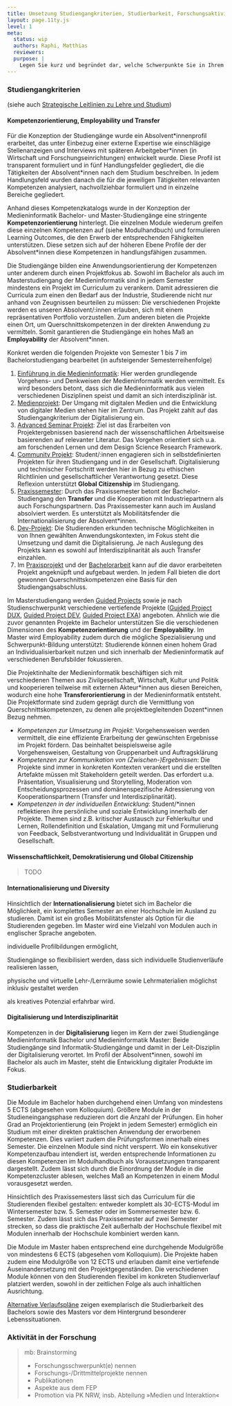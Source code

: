 ```yaml
---
title: Umsetzung Studiengangkriterien, Studierbarkeit, Forschungsaktivitäten in Masterstudiengängen
layout: page.11ty.js
level: 1
meta:
  status: wip
  authors: Raphi, Matthias
  reviewers: 
  purpose: |
    Legen Sie kurz und begründet dar, welche Schwerpunkte Sie in Ihrem Studiengang hinsichtlich der Studiengangkriterien Digitalisierung, Internationalisierung, Interdisziplinarität und Transfer setzen. Gibt es weitere Kriterien, die zur Profilierung des Studiengangs beitragen? Studierbarkeit wird im Rahmen der gesetzlichen Akkreditierungsregeln eng mit der Mindestgröße von Modulen im Umfang von 5 ECTS verknüpft. Falls in Ihrem Studiengang die Mindestgröße unterschritten wird, begründen Sie dies bitte für die entsprechenden Module. Im Falle der Akkreditierung von Master-Studiengängen ist darüber hinaus darzulegen, wie die Fakultät den geforderten Beteiligungsumfang forschungsaktiver Professor:innen (ggf. zukünftig über ein entsprechendes Forschungskonzept) sicherstellen wird.
---
```


### Studiengangkriterien 

(siehe auch [Strategische Leitlinien zu Lehre und Studium](https://www.th-koeln.de/mam/downloads/deutsch/hochschule/profil/qualitaetsmanagement/strategische_leitlinien_zu_lehre_und_studium.pdf))



#### Kompetenzorientierung, Employability und Transfer

Für die Konzeption der Studiengänge wurde ein Absolvent\*innenprofil erarbeitet, das unter Einbezug einer externe Expertise wie einschlägige Stellenanzeigen und Interviews mit späteren Arbeitgeber\*innen (in Wirtschaft und Forschungseinrichtungen) entwickelt wurde. Diese Profil ist transparent formuliert und in fünf Handlungsfelder gegliedert, die die Tätigkeiten der Absolvent\*innen nach dem Studium beschreiben. In jedem Handlungsfeld wurden danach die für die jeweiligen Tätigkeiten relevanten Kompetenzen analysiert, nachvollziehbar formuliert und in einzelne Bereiche gegliedert.

Anhand dieses Kompetenzkatalogs wurde in der Konzeption der Medieninformatik Bachelor- und Master-Studiengänge eine stringente **Kompetenzorientierung** hinterlegt. Die einzelnen Module wiederum greifen diese einzelnen Kompetenzen auf (siehe Modulhandbuch) und formulieren Learning Outcomes, die den Erwerb der entsprechenden Fähigkeiten unterstützen. Diese setzen sich auf der höheren Ebene Profile der der Absolvent\*innen diese Kompetenzen in handlungsfähigen zusammen.

Die Studiengänge bilden eine Anwendungsorientierung der Kompetenzen unter anderem durch einen Projektfokus ab. Sowohl im Bachelor als auch im Masterstudiengang der Medieninformatik sind in jedem Semester mindestens ein Projekt im Curriculum zu verankern. Damit adressieren die Curricula zum einen den Bedarf aus der Industrie, Studierende nicht nur anhand von Zeugnissen beurteilen zu müssen: Die verschiedenen Projekte werden es unseren Absolvent/:innen erlauben, sich mit einem repräsentativen Portfolio vorzustellen. Zum anderen bieten die Projekte einen Ort, um Querschnittskompetenzen in der direkten Anwendung zu vermitteln. Somit garantieren die Studiengänge ein hohes Maß an **Employability** der Absolvent\*innen.

Konkret werden die folgenden Projekte von Semester 1 bis 7 im Bachelorstudiengang bearbeitet (in aufsteigender Semesterreihenfolge)

1. [Einführung in die Medieninformatik](/todo-404): Hier werden grundlegende Vorgehens- und Denkweisen der Medieninformatik werden vermittelt. Es wird besonders betont, dass sich die Medieninformatik aus vielen verschiedenen Disziplinen speist und damit an sich interdisziplinär ist.
2. [Medienprojekt](/todo-404): Der Umgang mit digitalen Medien und die Entwicklung von digitaler Medien stehen hier im Zentrum. Das Projekt zahlt auf das Studiengangkriterium der Digitalisierung ein.
3. [Advanced Seminar Projekt](/todo-404): Ziel ist das Erarbeiten von Projektergebnissen basierend nach der wissenschaftlichen Arbeitsweise basierenden auf relevanter Literatur. Das Vorgehen orientiert sich u.a. am forschenden Lernen und dem Design Science Research Framework.
4. [Community Projekt](/todo-404): Student/:innen engagieren sich in selbstdefinierten Projekten für ihren Studiengang und in der Gesellschaft. Digitalisierung und technischer Fortschritt werden hier in Bezug zu ethischen Richtlinien und gesellschaftlicher Verantwortung gesetzt. Diese Reflexion unterstützt **Global Citizenship** im Studiengang.
5. [Praxissemester](/todo-404): Durch das Praxissemester betont der Bachelor-Studiengang den **Transfer** und die Kooperation mit Industriepartnern als auch Forschungspartnern. Das Praxissemester kann auch im Ausland absolviert werden. Es unterstützt als Mobilitätsfender die Internationalisierung der Absolvent\*innen.
6. [Dev-Projekt](/todo-404): Die Studierenden erkunden technische Möglichkeiten in von Ihnen gewählten Anwendungskontexten, im Fokus steht die Umsetzung und damit die Digitalisierung. Je nach Auslegung des Projekts kann es sowohl auf Interdisziplinarität als auch Transfer einzahlen.
7. Im [Praxisprojekt](/todo-404) und der [Bachelorarbeit](/todo-404) kann auf die davor erarbeiteten Projekt angeknüpft und aufgebaut werden. In jedem Fall bieten die dort gewonnen Querschnittskompetenzen eine Basis für den Studiengangsabschluss.

Im Masterstudiengang werden [Guided Projects](/todo-404) sowie je nach Studienschwerpunkt verschiedene vertiefende Projekte ([Guided Project DUX](/todo-404), [Guided Project DEV](/todo-404), [Guided Project EXA](/todo-404)) angeboten. Ähnlich wie die zuvor genannten Projekte im Bachelor unterstützen Sie die verschiedenen Dimensionen des **Kompetenzorientierung** und der **Employability**. Im Master wird Employability zudem durch die mögliche Spezialisierung und Schwerpunkt-Bildung unterstützt: Studierende können einen hohem Grad an Individualisierbarkeit nutzen und sich innerhalb der Medieninformatik auf verschiedenen Berufsbilder fokussieren.

Die Projektinhalte der Medieninformatik beschäftigen sich mit verschiedenen Themen aus Zivilgesellschaft, Wirtschaft, Kultur und Politik und kooperieren teilweise mit externen Akteur\*innen aus diesen Bereichen, wodurch eine hohe **Transferorientierung** in der Medieninformatik entsteht. Die Projektformate sind zudem geprägt durch die Vermittlung von Querschnittskompetenzen, zu denen alle projektbegleitenden Dozent\*innen Bezug nehmen.

- *Kompetenzen zur Umsetzung im Projekt*: Vorgehensweisen werden vermittelt, die eine effiziente Erarbeitung der gewünschten Ergebnisse im Projekt fördern. Das beinhaltet beispielsweise agile Vorgehensweisen, Gestaltung von Gruppenarbeit und Auftragsklärung
- *Kompetenzen zur Kommunikation von (Zwischen-)Ergebnissen*: Die Projekte sind immer in konkreten Kontexten verankert und die erstellten Artefakte müssen mit Stakeholdern geteilt werden. Das erfordert u.a. Präsentation, Visualisierung und Storytelling, Moderation von Entscheidungsprozessen und domänenspezifische Adressierung von Kooperationspartnern (Transfer und Interdisziplinarität).
- *Kompetenzen in der individuellen Entwicklung*: Student/*innen reflektieren ihre persönliche und soziale Entwicklung innerhalb der Projekte. Themen sind z.B. kritischer Austausch zur Fehlerkultur und Lernen, Rollendefinition und Eskalation, Umgang mit und Formulierung von Feedback, Selbstverantwortung und Individualität in Gruppen und Gesellschaft.

#### Wissenschaftlichkeit, Demokratisierung und Global Citizenship

> TODO

#### Internationalisierung und Diversity

Hinsichtlich der **Internationalisierung** bietet sich im Bachelor die Möglichkeit, ein komplettes Semester an einer Hochschule im Ausland zu studieren. Damit ist ein großes Mobilitätsfenster als Option für die Studierenden gegeben. Im Master wird eine Vielzahl von Modulen auch in englischer Sprache angeboten.


individuelle Profilbildungen ermöglicht,


Studiengänge so flexibilisiert werden, dass sich individuelle Studienverläufe realisieren lassen,

physische und virtuelle Lehr-/Lernräume sowie Lehrmaterialien möglichst inklusiv gestaltet werden


als kreatives Potenzial erfahrbar wird.


<!-- Diversity !!! --> 

#### Digitalisierung und Interdisziplinarität

Kompetenzen in der **Digitalisierung** liegen im Kern der zwei Studiengänge Medieninformatik Bachelor und Medieninformatik Master: Beide Studiengänge sind Informatik-Studiengänge und damit in der Leit-Disziplin der Digitalisierung verortet. Im Profil der Absolvent\*innen, sowohl im Bachelor als auch im Master, steht die Entwicklung digitaler Produkte im Fokus.

### Studierbarkeit

Die Module im Bachelor haben durchgehend einen Umfang von mindestens 5 ECTS (abgesehen vom Kolloquium). Größere Module in der Studieneingangsphase reduzieren dort die Anzahl der Prüfungen. Ein hoher Grad an Projektorientierung (ein Projekt in jedem Semester) ermöglich ein Studium mit einer direkten praktischen Anwendung der erworbenen Kompetenzen. Dies variiert zudem die Prüfungsformen innerhalb eines Semester. Die einzelnen Module sind nicht versperrt. Wo ein konsekutiver Kompetenzaufbau intendiert ist, werden entsprechende Informationen zu diesen Kompetenzen im Modulhandbuch als Voraussetzungen transparent dargestellt. Zudem lässt sich durch die Einordnung der Module in die Kompetenzcluster ablesen, welches Maß an Kompetenzen in einem Modul vorausgesetzt werden.

Hinsichtlich des Praxissemesters lässt sich das Curriculum für die Studierenden flexibel gestalten: entweder komplett als 30-ECTS-Modul im Wintersemester bzw. 5. Semester oder im Sommersemester bzw. 6. Semester. Zudem lässt sich das Praxissemester auf zwei Semester strecken, so dass die praktische Zeit außerhalb der Hochschule flexibel mit Modulen innerhalb der Hochschule kombiniert werden kann.

Die Module im Master haben entsprechend eine durchgehende Modulgröße von mindestens 6 ECTS (abgesehen vom Kolloquium). Die Projekte haben zudem eine Modulgröße von 12 ECTS und erlauben damit eine vertiefende Auseinandersetzung mit den Projektgegenständen. Die verschiedenen Module können von den Studierenden flexibel im konkreten Studienverlauf platziert werden, sowohl in der zeitlichen Folge als auch inhaltlichen Ausrichtung.

[Alternative Verlaufspläne](/todo-404-auf-uebersicht-verlaufsplaene) zeigen exemplarisch die Studierbarkeit des Bachelors sowie des Masters vor dem Hintergrund besonderer Lebenssituationen.

### Aktivität in der Forschung

> mb: Brainstorming
> * Forschungsschwerpunkt(e) nennen
> * Forschungs-/Drittmittelprojekte nennen
> * Publikationen
> * Aspekte aus dem FEP
> * Promotion via PK NRW, insb. Abteilung »Medien und Interaktion«